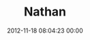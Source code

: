 ---
title: "Nathan"
date: 2012-11-18 08:04:23 00:00
permalink: /nathancharles
twitter: ""
likes: [1454,1393]
id: 1573
gravatar: "http://www.gravatar.com/avatar/9b3abb755cdcb95057dc76b7ce3acdbc"
---